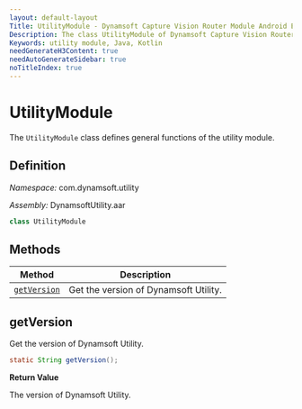 ```yaml
---
layout: default-layout
Title: UtilityModule - Dynamsoft Capture Vision Router Module Android Edition API Reference
Description: The class UtilityModule of Dynamsoft Capture Vision Router Module represents general functions of the utility module.
Keywords: utility module, Java, Kotlin
needGenerateH3Content: true
needAutoGenerateSidebar: true
noTitleIndex: true
---
```


# UtilityModule

The `UtilityModule` class defines general functions of the utility module.

## Definition

*Namespace:* com.dynamsoft.utility

*Assembly:* DynamsoftUtility.aar

```java
class UtilityModule
```

## Methods

| Method | Description |
| ------ | ----------- |
| [`getVersion`](#getversion) | Get the version of Dynamsoft Utility. |

## getVersion

Get the version of Dynamsoft Utility.

```java
static String getVersion();
```

**Return Value**

The version of Dynamsoft Utility.
